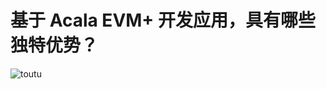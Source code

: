 # 基于 Acala EVM+ 开发应用，具有哪些独特优势？
![toutu](https://github.com/MarchAlice/GOGO-MD/blob/main/md-test001/%E5%A4%B4) 
